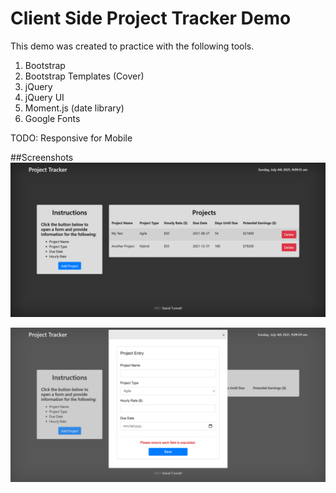 # Client Side Project Tracker Demo

This demo was created to practice with the following tools. 

1. Bootstrap
2. Bootstrap Templates (Cover)
3. jQuery
4. jQuery UI
5. Moment.js (date library)
6. Google Fonts

TODO: Responsive for Mobile

##Screenshots
![Screenshot](./assets/main-screenshot.png)

![Screenshot](./assets/modal-screenshot.png)